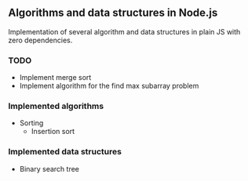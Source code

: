 ## Algorithms and data structures in Node.js

Implementation of several algorithm and data structures in plain JS with zero dependencies.

### TODO

- Implement merge sort
- Implement algorithm for the find max subarray problem

### Implemented algorithms

- Sorting
  - Insertion sort

### Implemented data structures

- Binary search tree
